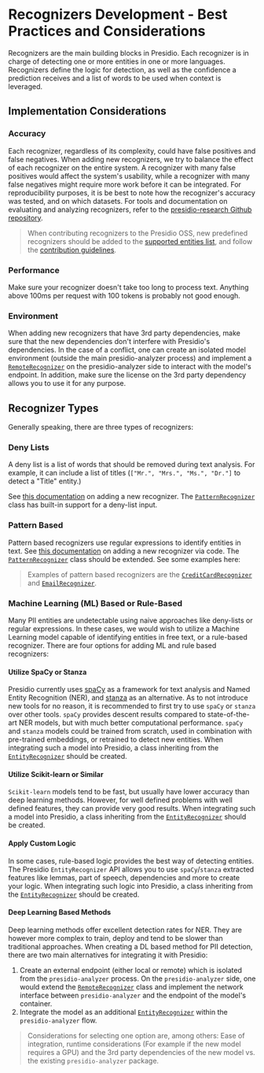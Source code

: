 # Recognizers Development - Best Practices and Considerations

Recognizers are the main building blocks in Presidio. Each recognizer is in charge of detecting one or more entities in one or more languages.
Recognizers define the logic for detection, as well as the confidence a prediction receives and a list of words to be used when context is leveraged.

## Implementation Considerations

### Accuracy

Each recognizer, regardless of its complexity, could have false positives and false negatives. When adding new recognizers, we try to balance the effect of each recognizer on the entire system. A recognizer with many false positives would affect the system's usability, while a recognizer with many false negatives might require more work before it can be integrated. For reproducibility purposes, it is be best to note how the recognizer's accuracy was tested, and on which datasets.
For tools and documentation on evaluating and analyzing recognizers, refer to the [presidio-research Github repository](https://github.com/microsoft/presidio-research).

> When contributing recognizers to the Presidio OSS, new predefined recognizers should be added to the [supported entities list](../supported_entities.md), and follow the [contribution guidelines](../../CONTRIBUTING.MD).

### Performance

Make sure your recognizer doesn't take too long to process text. Anything above 100ms per request with 100 tokens is probably not good enough.

### Environment

When adding new recognizers that have 3rd party dependencies, make sure that the new dependencies don't interfere with Presidio's dependencies. In the case of a conflict, one can create an isolated model environment (outside the main presidio-analyzer process) and implement a [`RemoteRecognizer`](../../presidio-analyzer/presidio_analyzer/remote_recognizer.py) on the presidio-analyzer side to interact with the model's endpoint. In addition, make sure the license on the 3rd party dependency allows you to use it for any purpose.

## Recognizer Types

Generally speaking, there are three types of recognizers:

### Deny Lists

A deny list is a list of words that should be removed during text analysis. For example, it can include a list of titles (`["Mr.", "Mrs.", "Ms.", "Dr."]` to detect a "Title" entity.)

See [this documentation](index.md#how-to-add-a-new-recognizer) on adding a new recognizer. The [`PatternRecognizer`](/presidio-analyzer/presidio_analyzer/pattern_recognizer.py) class has built-in support for a deny-list input.

### Pattern Based

Pattern based recognizers use regular expressions to identify entities in text.
See [this documentation](../custom_fields.md#via-code) on adding a new recognizer via code.
The [`PatternRecognizer`](../../presidio-analyzer/presidio_analyzer/pattern_recognizer.py) class should be extended.
See some examples here:

> Examples of pattern based recognizers are the [`CreditCardRecognizer`](../../presidio-analyzer/presidio_analyzer/predefined_recognizers/credit_card_recognizer.py) and [`EmailRecognizer`](../../presidio-analyzer/presidio_analyzer/predefined_recognizers/email_recognizer.py).

### Machine Learning (ML) Based or Rule-Based

Many PII entities are undetectable using naive approaches like deny-lists or regular expressions.
In these cases, we would wish to utilize a Machine Learning model capable of identifying entities in free text, or a rule-based recognizer. There are four options for adding ML and rule based recognizers:

#### Utilize SpaCy or Stanza

Presidio currently uses [spaCy](https://spacy.io/) as a framework for text analysis and Named Entity Recognition (NER), and [stanza](https://stanfordnlp.github.io/stanza/) as an alternative. As to not introduce new tools for no reason, it is recommended to first try to use `spaCy` or `stanza` over other tools.
`spaCy` provides descent results compared to state-of-the-art NER models, but with much better computational performance.
`spaCy` and `stanza` models could be trained from scratch, used in combination with pre-trained embeddings, or retrained to detect new entities.
When integrating such a model into Presidio, a class inheriting from the [`EntityRecognizer`](../../presidio-analyzer/presidio_analyzer/entity_recognizer.py) should be created.

#### Utilize Scikit-learn or Similar

`Scikit-learn` models tend to be fast, but usually have lower accuracy than deep learning methods. However, for well defined problems with well defined features, they can provide very good results.
When integrating such a model into Presidio, a class inheriting from the [`EntityRecognizer`](../../presidio-analyzer/presidio_analyzer/entity_recognizer.py) should be created.

#### Apply Custom Logic

In some cases, rule-based logic provides the best way of detecting entities.
The Presidio `EntityRecognizer` API allows you to use `spaCy`/`stanza` extracted features like lemmas, part of speech, dependencies and more to create your logic. When integrating such logic into Presidio, a class inheriting from the [`EntityRecognizer`](../../presidio-analyzer/presidio_analyzer/entity_recognizer.py) should be created.

#### Deep Learning Based Methods

Deep learning methods offer excellent detection rates for NER.
They are however more complex to train, deploy and tend to be slower than traditional approaches.
When creating a DL based method for PII detection, there are two main alternatives for integrating it with Presidio:

1. Create an external endpoint (either local or remote) which is isolated from the `presidio-analyzer` process. On the `presidio-analyzer` side, one would extend the [`RemoteRecognizer`](../../presidio-analyzer/presidio_analyzer/remote_recognizer.py) class and implement the network interface between `presidio-analyzer` and the endpoint of the model's container.
2. Integrate the model as an additional [`EntityRecognizer`](../../presidio-analyzer/presidio_analyzer/entity_recognizer.py) within the `presidio-analyzer` flow.

> Considerations for selecting one option are, among others: Ease of integration, runtime considerations (For example if the new model requires a GPU) and the 3rd party dependencies of the new model vs. the existing `presidio-analyzer` package.
